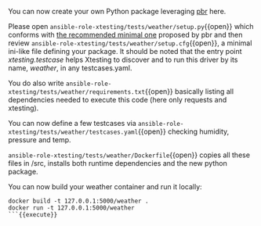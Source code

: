 You can now create your own Python package leveraging
[pbr](https://docs.openstack.org/pbr/3.1.1/index.html) here.

Please open ```ansible-role-xtesting/tests/weather/setup.py```{{open}} which
conforms with
[the recommended minimal one](https://docs.openstack.org/pbr/3.1.1/index.html#setup-cfg)
proposed by pbr and then review
```ansible-role-xtesting/tests/weather/setup.cfg```{{open}}, a minimal
ini-like file defining your package. It should be noted that the entry point
*xtesting.testcase* helps Xtesting to discover and to run this driver by its
name, *weather*, in any testcases.yaml.

You do also write ```ansible-role-xtesting/tests/weather/requirements.txt```{{open}}
basically listing all dependencies needed to execute this code (here only
requests and xtesting).

You can now define a few testcases via ```ansible-role-xtesting/tests/weather/testcases.yaml```{{open}}
checking humidity, pressure and temp.

```ansible-role-xtesting/tests/weather/Dockerfile```{{open}} copies all these
files in /src, installs both runtime dependencies and the new python
package.

You can now build your weather container and run it locally:
```
docker build -t 127.0.0.1:5000/weather .
docker run -t 127.0.0.1:5000/weather
```{{execute}}

